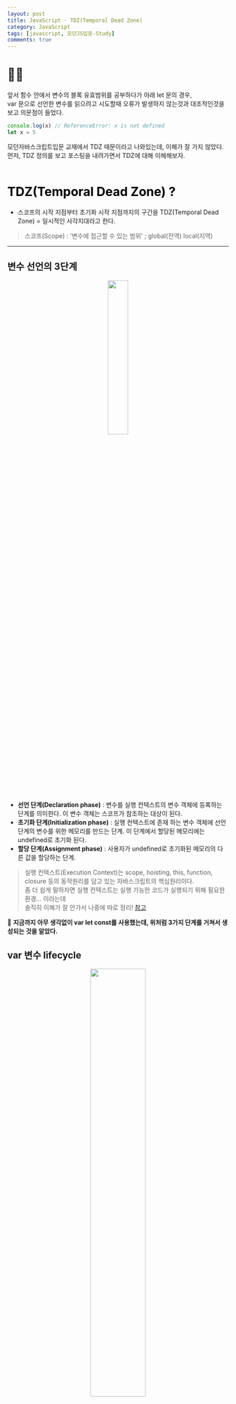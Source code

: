 ```yaml
---
layout: post
title: JavaScript - TDZ(Temporal Dead Zone)
category: JavaScript
tags: [javascript, 모던JS입문-Study]
comments: true
---
```


# 🤷‍♂️ 
앞서 함수 안에서 변수의 블록 유효범위를 공부하다가 아래 let 문의 경우,   
var 문으로 선언한 변수를 읽으려고 시도할때 오류가 발생하지 않는것과 대조적인것을 보고 의문점이 들었다.
```javascript
console.log(x) // ReferenceError: x is not defined
let x = 5
```
모던자바스크립트입문 교재에서 TDZ 때문이라고 나와있는데, 이해가 잘 가지 않았다.   
먼저, TDZ 정의를 보고 포스팅을 내려가면서 TDZ에 대해 이해해보자.   
<br>

# <font color='black'> TDZ(Temporal Dead Zone) ? </font>
- 스코프의 시작 지점부터 초기화 시작 지점까지의 구간을 TDZ(Temporal Dead Zone) = 일시적인 사각지대라고 한다.
> 스코프(Scope) : '변수에 접근할 수 있는 범위' ; global(전역) local(지역)

---

## 변수 선언의 3단계
<p align="center"><img width="30%" src="https://user-images.githubusercontent.com/76654131/138394994-39408b4b-068d-4532-9f68-7f5995aecb35.png"></p>

- **선언 단계(Declaration phase)** : 변수를 실행 컨텍스트의 변수 객체에 등록하는 단계를 의미한다. 이 변수 객체는 스코프가 참조하는 대상이 된다.
- **초기화 단계(Initialization phase)** : 실행 컨텍스트에 존재 하는 변수 객체에 선언 단계의 변수를 위한 메모리를 만드는 단계. 이 단계에서 할당된 메모리에는 undefined로 초기화 된다.
- **할당 단계(Assignment phase)** : 사용자가 undefined로 초기화된 메모리의 다른 값을 할당하는 단계.

> 실행 컨텍스트(Execution Context)는 scope, hoisting, this, function, closure 등의 동작원리를 담고 있는 자바스크립트의 핵심원리이다.   
좀 더 쉽게 말하자면 실행 컨텍스트는 실행 가능한 코드가 실행되기 위해 필요한 환경... 이라는데   
솔직히 이해가 잘 안가서 나중에 따로 정리!  [참고](https://poiemaweb.com/js-execution-context)

🔎 **지금까지 아무 생각없이 var let const를 사용했는데, 위처럼 3가지 단계를 거쳐서 생성되는 것을 알았다.**

## var 변수 lifecycle
<p align="center"><img width="50%" src="https://user-images.githubusercontent.com/76654131/138396433-1c4dac06-0098-451e-8b03-19baf5d2f4e9.png">
</p>

- var 같은 경우 선언과 동시에 undefined라는 값으로 초기화가 된다. 즉, 선언 단계와 초기화 단계를 동시에 진행
- 그렇기 때문에 변수를 선언하기 전에 호출을 해도 undefined로 호출이 되는 호이스팅이 발생!

```javascript
console.log(x) // undefined
var x = 5
```

## let(const) 변수 lifecycle
<p align="center"><img width="50%" src="https://user-images.githubusercontent.com/76654131/138398124-93fd95dc-fb4c-4315-bff8-e7ba22661832.png"></p>

- let , const 변수들도 실행컨텍스트 생성단계에서 메모리에 매핑이 일어나면서 호이스팅이 일어나지만 var 변수와 달리 초기화단계가 일어나지 않는다.
- 그래서 실행 컨텍스트에 변수를 등록했지만, 메모리가 할당이 되질 않아 접근할 수 없어 참조 에러(ReferenceError)가 발생하는 것이었다.   
나는 지금까지 이런것을 모르고, <u>그냥 호이스팅이 되지 않는구나</u>라고 오해를 했던것이다.

🔥 **즉, let const 또한 선언단계에서 실행 컨텍스트 변수 객체에 등록이 되어 호이스팅이 되지만,**  
**&nbsp;&nbsp;&nbsp;&nbsp;&nbsp;&nbsp;TDZ 구간에 의해 메모리가 할당이 되질 않아 참조 에러(ReferenceError) 발생하는 것이다.**
   
<br>
<br>
<br>

>**Reference**   
본 포스팅은 아래 사이트를 참조 및 인용하여 개인공부 용도로 작성되었습니다.   
잘못된 내용 피드백 주시면 반영하겠습니다. 감사합니다.   
[https://noogoonaa.tistory.com/78](https://noogoonaa.tistory.com/78)   
[https://caferion.netlify.app/JavaScript/variable/](https://caferion.netlify.app/JavaScript/variable/)
